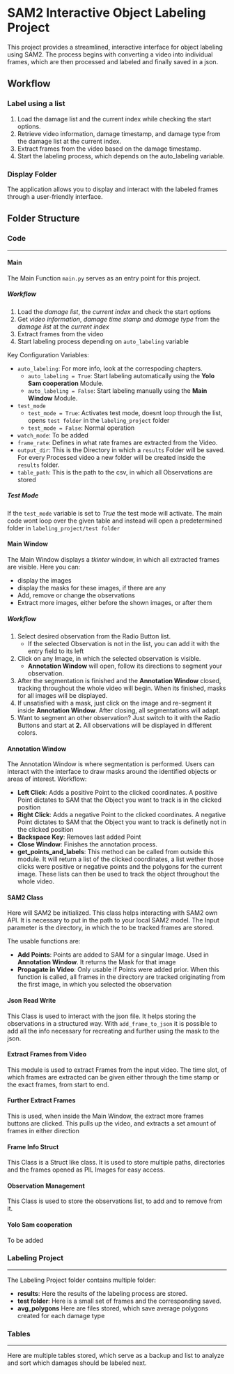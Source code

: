 # SAM2 Interactive Object Labeling Project

This project provides a streamlined, interactive interface for object labeling using SAM2. The process begins with converting a video into individual frames, which are then processed and labeled and finally saved in a json.

## Workflow

### **Label using a list**
1. Load the damage list and the current index while checking the start options.
2. Retrieve video information, damage timestamp, and damage type from the damage list at the current index.
3. Extract frames from the video based on the damage timestamp.
4. Start the labeling process, which depends on the auto_labeling variable.

### **Display Folder**
The application allows you to display and interact with the labeled frames through a user-friendly interface.

## Folder Structure

### **Code**
---
#### **Main**
The Main Function ``main.py`` serves as an entry point for this project. 

##### Workflow
1. Load the *damage list*, the *current index* and check the start options
2. Get *video information*, *damage time stamp* and *damage type* from the *damage list* at the *current index*
3. Extract frames from the video
4. Start labeling process depending on ``auto_labeling`` variable

Key Configuration Variables:
- ``auto_labeling``: For more info, look at the correspoding chapters.
    - ``auto_labeling = True``: Start labeling automatically using the **Yolo Sam cooperation** Module.
    - ``auto_labeling = False``: Start labeling manually using the **Main Window** Module.
- ``test_mode``
    - ``test_mode = True``: Activates test mode, doesnt loop through the list, opens ``test folder`` in the ``labeling_project`` folder
    - ``test_mode = False``: Normal operation
- ``watch_mode``: To be added
- ``frame_rate``: Defines in what rate frames are extracted from the Video.
- ``output_dir``: This is the Directory in which a ``results`` Folder will be saved. For every Processed video a new folder will be created inside the ``results`` folder.
- ``table_path``: This is the path to the csv, in which all Observations are stored
    
##### Test Mode
If the ``test_mode`` variable is set to *True* the test mode will activate.
The main code wont loop over the given table and instead will open a predetermined folder in ``labeling_project/test folder``

#### **Main Window**
The Main Window displays a *tkinter* window, in which all extracted frames are visible. 
Here you can:
- display the images
- display the masks for these images, if there are any
- Add, remove or change the observations
- Extract more images, either before the shown images, or after them

##### Workflow
1. Select desired observation from the Radio Button list. 
    - If the selected Observation is not in the list, you can add it with the entry field to its left
2. Click on any Image, in which the selected observation is visible.
    - **Annotation Window** will open, follow its directions to segment your observation.
3. After the segmentation is finished and the **Annotation Window** closed, tracking throughout the whole video will begin. When its finished, masks for all images will be displayed.
4. If unsatisfied with a mask, just click on the image and re-segment it inside **Annotation Window**. After closing, all segmentations will adapt.
5. Want to segment an other observation? Just switch to it with the Radio Buttons and start at **2.** All observations will be displayed in different colors.

#### **Annotation Window**
The Annotation Window is where segmentation is performed. Users can interact with the interface to draw masks around the identified objects or areas of interest.
Workflow:
- **Left Click**:
    Adds a positive Point to the clicked coordinates. A positive Point dictates to SAM that the Object you want to track is in the clicked position
- **Right Click**:
    Adds a negative Point to the clicked coordinates. A negative Point dictates to SAM that the Object you want to track is definetly not in the clicked position
- **Backspace Key**:
    Removes last added Point
- **Close Window**:
    Finishes the annotation process.
- **get_points_and_labels**:
    This method can be called from outside this module. It will return a list of the clicked coordinates, a list wether those clicks were positive or negative points and the polygons for the current image.
    These lists can then be used to track the object throughout the whole video.

#### **SAM2 Class**
Here will SAM2 be initialized. This class helps interacting with SAM2 own API. 
It is necessary to put in the path to your local SAM2 model. The Input parameter is the directory, in which the to be tracked frames are stored.

The usable functions are:
- **Add Points**:
    Points are added to SAM for a singular Image. Used in **Annotation Window**. It returns the Mask for that image
- **Propagate in Video**:
    Only usable if Points were added prior. When this function is called, all frames in the directory are tracked originating from the first image, in which you selected the observation

#### **Json Read Write**
This Class is used to interact with the json file. It helps storing the observations in a structured way.
With ``add_frame_to_json`` it is possible to add all the info necessary for recreating and further using the mask to the json.

#### **Extract Frames from Video**
This module is used to extract Frames from the input video. The time slot, of which frames are extracted can be given either through the time stamp or the exact frames, from start to end.

#### **Further Extract Frames**
This is used, when inside the Main Window, the extract more frames buttons are clicked. This pulls up the video, and extracts a set amount of frames in either direction

#### **Frame Info Struct**
This Class is a Struct like class. It is used to store multiple paths, directories and the frames opened as PIL Images for easy access.

#### **Observation Management**
This Class is used to store the observations list, to add and to remove from it.

#### **Yolo Sam cooperation**
To be added

### **Labeling Project**
---
The Labeling Project folder contains multiple folder:
- **results**:
    Here the results of the labeling process are stored.
- **test folder**:
    Here is a small set of frames and the corresponding saved.
- **avg_polygons**
    Here are files stored, which save average polygons created for each damage type

### **Tables**
---
Here are multiple tables stored, which serve as a backup and list to analyze and sort which damages should be labeled next.